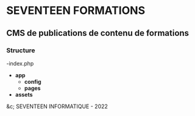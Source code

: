 # SEVENTEEN FORMATIONS
## CMS de publications de contenu de formations


### Structure

-index.php
- **app**
  - **config**
  - **pages**
- **assets**


&c; SEVENTEEN INFORMATIQUE - 2022
